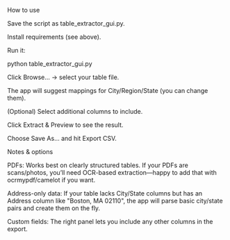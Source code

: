 How to use

Save the script as table_extractor_gui.py.

Install requirements (see above).

Run it:

python table_extractor_gui.py


Click Browse… → select your table file.

The app will suggest mappings for City/Region/State (you can change them).

(Optional) Select additional columns to include.

Click Extract & Preview to see the result.

Choose Save As… and hit Export CSV.

Notes & options

PDFs: Works best on clearly structured tables. If your PDFs are scans/photos, you’ll need OCR-based extraction—happy to add that with ocrmypdf/camelot if you want.

Address-only data: If your table lacks City/State columns but has an Address column like "Boston, MA 02110", the app will parse basic city/state pairs and create them on the fly.

Custom fields: The right panel lets you include any other columns in the export.